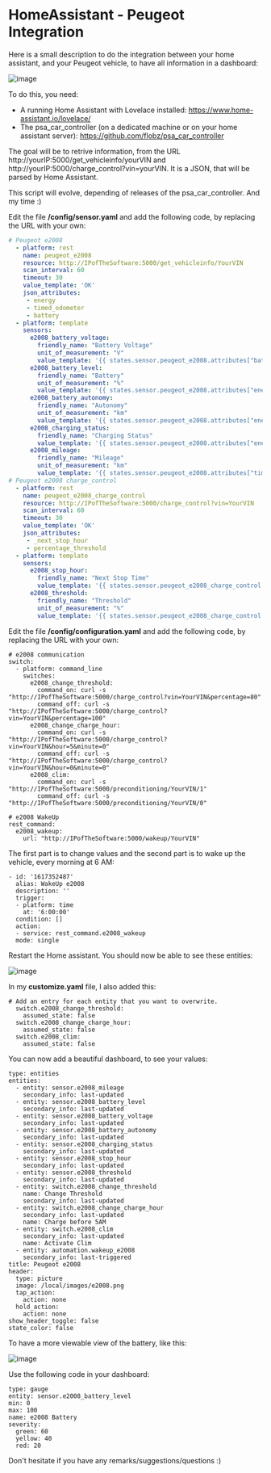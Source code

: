 # HomeAssistant - Peugeot Integration
Here is a small description to do the integration between your home assistant, and your Peugeot vehicle, to have all information in a dashboard:

![image](https://user-images.githubusercontent.com/15648175/113413427-f9dad380-93ba-11eb-848b-1a290904a242.png)

To do this, you need:
- A running Home Assistant with Lovelace installed: https://www.home-assistant.io/lovelace/
- The psa_car_controller (on a dedicated machine or on your home assistant server): https://github.com/flobz/psa_car_controller

The goal will be to retrive information, from the URL http://yourIP:5000/get_vehicleinfo/yourVIN and http://yourIP:5000/charge_control?vin=yourVIN.
It is a JSON, that will be parsed by Home Assistant.

This script will evolve, depending of releases of the psa_car_controller. And my time :)

Edit the file **/config/sensor.yaml** and add the following code, by replacing the URL with your own:

```yaml
# Peugeot e2008  
  - platform: rest
    name: peugeot_e2008
    resource: http://IPofTheSoftware:5000/get_vehicleinfo/YourVIN
    scan_interval: 60
    timeout: 30
    value_template: 'OK'
    json_attributes:
     - energy
     - timed_odometer
     - battery
  - platform: template
    sensors:
      e2008_battery_voltage:
        friendly_name: "Battery Voltage"
        unit_of_measurement: "V"
        value_template: '{{ states.sensor.peugeot_e2008.attributes["battery"]["voltage"] * 4 }}'
      e2008_battery_level:
        friendly_name: "Battery"
        unit_of_measurement: "%"
        value_template: '{{ states.sensor.peugeot_e2008.attributes["energy"][1]["level"] }}'
      e2008_battery_autonomy:
        friendly_name: "Autonomy"
        unit_of_measurement: "km"
        value_template: '{{ states.sensor.peugeot_e2008.attributes["energy"][1]["autonomy"] }}'
      e2008_charging_status:
        friendly_name: "Charging Status"
        value_template: '{{ states.sensor.peugeot_e2008.attributes["energy"][1]["charging"]["status"] }}'
      e2008_mileage:
        friendly_name: "Mileage"
        unit_of_measurement: "km"
        value_template: '{{ states.sensor.peugeot_e2008.attributes["timed_odometer"]["mileage"] }}'
# Peugeot e2008 charge_control
  - platform: rest
    name: peugeot_e2008_charge_control
    resource: http://IPofTheSoftware:5000/charge_control?vin=YourVIN
    scan_interval: 60
    timeout: 30
    value_template: 'OK'
    json_attributes:
     - _next_stop_hour
     - percentage_threshold
  - platform: template
    sensors:
      e2008_stop_hour:
        friendly_name: "Next Stop Time"
        value_template: '{{ states.sensor.peugeot_e2008_charge_control.attributes["_next_stop_hour"]}}'
      e2008_threshold:
        friendly_name: "Threshold"
        unit_of_measurement: "%"
        value_template: '{{ states.sensor.peugeot_e2008_charge_control.attributes["percentage_threshold"] }}'
```

Edit the file **/config/configuration.yaml** and add the following code, by replacing the URL with your own:

```
# e2008 communication
switch:
  - platform: command_line
    switches:
      e2008_change_threshold:
        command_on: curl -s "http://IPofTheSoftware:5000/charge_control?vin=YourVIN&percentage=80"
        command_off: curl -s "http://IPofTheSoftware:5000/charge_control?vin=YourVIN&percentage=100"
      e2008_change_charge_hour:
        command_on: curl -s "http://IPofTheSoftware:5000/charge_control?vin=YourVIN&hour=5&minute=0"
        command_off: curl -s "http://IPofTheSoftware:5000/charge_control?vin=YourVIN&hour=0&minute=0"
      e2008_clim:
        command_on: curl -s "http://IPofTheSoftware:5000/preconditioning/YourVIN/1"
        command_off: curl -s "http://IPofTheSoftware:5000/preconditioning/YourVIN/0"
       
# e2008 WakeUp
rest_command:
  e2008_wakeup:
    url: "http://IPofTheSoftware:5000/wakeup/YourVIN"
```
The first part is to change values and the second part is to wake up the vehicle, every morning at 6 AM:

```
- id: '1617352487'
  alias: WakeUp e2008
  description: ''
  trigger:
  - platform: time
    at: '6:00:00'
  condition: []
  action:
  - service: rest_command.e2008_wakeup
  mode: single
```

Restart the Home assistant.
You should now be able to see these entities:

![image](https://user-images.githubusercontent.com/15648175/113413669-7a99cf80-93bb-11eb-8744-78edec8c92e2.png)

In my **customize.yaml** file, I also added this:

```
# Add an entry for each entity that you want to overwrite.
  switch.e2008_change_threshold:
    assumed_state: false
  switch.e2008_change_charge_hour:
    assumed_state: false
  switch.e2008_clim:
    assumed_state: false
```

You can now add a beautiful dashboard, to see your values:

```
type: entities
entities:
  - entity: sensor.e2008_mileage
    secondary_info: last-updated
  - entity: sensor.e2008_battery_level
    secondary_info: last-updated
  - entity: sensor.e2008_battery_voltage
    secondary_info: last-updated
  - entity: sensor.e2008_battery_autonomy
    secondary_info: last-updated
  - entity: sensor.e2008_charging_status
    secondary_info: last-updated
  - entity: sensor.e2008_stop_hour
    secondary_info: last-updated
  - entity: sensor.e2008_threshold
    secondary_info: last-updated
  - entity: switch.e2008_change_threshold
    name: Change Threshold
    secondary_info: last-updated
  - entity: switch.e2008_change_charge_hour
    secondary_info: last-updated
    name: Charge before 5AM
  - entity: switch.e2008_clim
    secondary_info: last-updated
    name: Activate Clim
  - entity: automation.wakeup_e2008
    secondary_info: last-triggered
title: Peugeot e2008
header:
  type: picture
  image: /local/images/e2008.png
  tap_action:
    action: none
  hold_action:
    action: none
show_header_toggle: false
state_color: false
```
To have a more viewable view of the battery, like this:

![image](https://user-images.githubusercontent.com/15648175/113413772-b6349980-93bb-11eb-87a5-5e4b80df3ca3.png)

Use the following code in your dashboard:

```
type: gauge
entity: sensor.e2008_battery_level
min: 0
max: 100
name: e2008 Battery
severity:
  green: 60
  yellow: 40
  red: 20
```

Don't hesitate if you have any remarks/suggestions/questions :)
